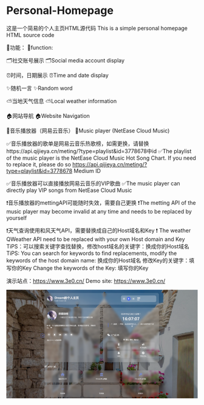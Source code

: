 # Personal-Homepage
这是一个简易的个人主页HTML源代码
This is a simple personal homepage HTML source code

🔧功能：
🔧function:

🗂️社交账号展示
🗂️Social media account display

⏰时间，日期展示
⏰Time and date display

✨随机一言
✨Random word

⛅当地天气信息
⛅Local weather information

🏠网站导航
🏠Website Navigation

🎵音乐播放器（网易云音乐）
🎵Music player (NetEase Cloud Music)

✅音乐播放器的歌单是网易云音乐热歌榜，如需更换，请替换https://api.qijieya.cn/meting/?type=playlist&id=3778678中id
✅The playlist of the music player is the NetEase Cloud Music Hot Song Chart. If you need to replace it, please do so https://api.qijieya.cn/meting/?type=playlist&id=3778678 Medium ID

✅音乐播放器可以直接播放网易云音乐的VIP歌曲
✅The music player can directly play VIP songs from NetEase Cloud Music

❗音乐播放器的mettingAPI可能随时失效，需要自己更换
❗The metting API of the music player may become invalid at any time and needs to be replaced by yourself

❗天气查询使用和风天气API，需要替换成自己的Host域名和Key
❗ The weather QWeather API need to be replaced with your own Host domain and Key
TiPS：可以搜索关键字查找替换，修改host域名的关键字：换成你的Host域名
TiPS: You can search for keywords to find replacements, modify the keywords of the host domain name: 换成你的Host域名
修改Key的关键字：填写你的Key
Change the keywords of the Key: 填写你的Key

演示站点：https://www.3e0.cn/
Demo site: https://www.3e0.cn/

![演示](/demo/img/8954d0dc-31f6-4b47-8670-516829d00322.png)

